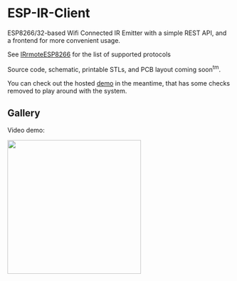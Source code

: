 # ESP-IR-Client
ESP8266/32-based Wifi Connected IR Emitter with a simple REST API, and a frontend for more convenient usage.

See [IRrmoteESP8266](https://github.com/crankyoldgit/IRremoteESP8266/blob/master/SupportedProtocols.md) for the list of supported protocols

Source code, schematic, printable STLs, and PCB layout coming soon<sup>tm</sup>.

You can check out the hosted [demo](http://elon-f.github.io/) in the meantime, that has some checks removed to play around with the system. 

## Gallery

Video demo:

<div align="left">
      <a href="https://youtu.be/ckvIfMO3f9M">
         <img src="https://img.youtube.com/vi/ckvIfMO3f9M/0.jpg" style="width:300px;">
      </a>
</div>
